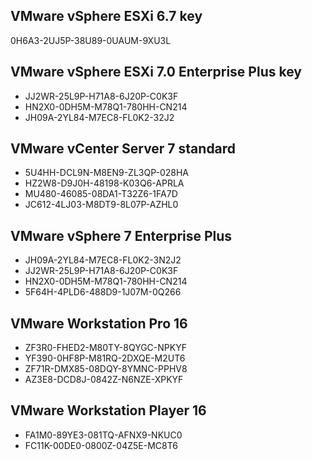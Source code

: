 
## VMware vSphere ESXi 6.7 key
0H6A3-2UJ5P-38U89-0UAUM-9XU3L

## VMware vSphere ESXi 7.0 Enterprise Plus key

* JJ2WR-25L9P-H71A8-6J20P-C0K3F
* HN2X0-0DH5M-M78Q1-780HH-CN214
* JH09A-2YL84-M7EC8-FL0K2-32J2

## VMware vCenter Server 7 standard

* 5U4HH-DCL9N-M8EN9-ZL3QP-028HA
* HZ2W8-D9J0H-48198-K03Q6-APRLA
* MU480-46085-08DA1-T32Z6-1FA7D
* JC612-4LJ03-M8DT9-8L07P-AZHL0

## VMware vSphere 7 Enterprise Plus

* JH09A-2YL84-M7EC8-FL0K2-3N2J2
* JJ2WR-25L9P-H71A8-6J20P-C0K3F
* HN2X0-0DH5M-M78Q1-780HH-CN214
* 5F64H-4PLD6-488D9-1J07M-0Q266

## VMware Workstation Pro 16

* ZF3R0-FHED2-M80TY-8QYGC-NPKYF
* YF390-0HF8P-M81RQ-2DXQE-M2UT6
* ZF71R-DMX85-08DQY-8YMNC-PPHV8
* AZ3E8-DCD8J-0842Z-N6NZE-XPKYF

## VMware Workstation Player 16

* FA1M0-89YE3-081TQ-AFNX9-NKUC0
* FC11K-00DE0-0800Z-04Z5E-MC8T6
